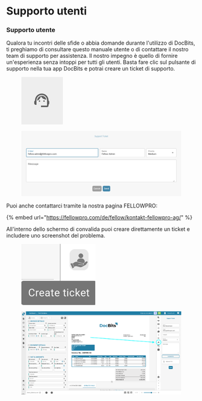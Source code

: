 # Supporto utenti

### Supporto utente <a href="#ikpwh4qbrq82" id="ikpwh4qbrq82"></a>

Qualora tu incontri delle sfide o abbia domande durante l'utilizzo di DocBits, ti preghiamo di consultare questo manuale utente o di contattare il nostro team di supporto per assistenza. Il nostro impegno è quello di fornire un'esperienza senza intoppi per tutti gli utenti. Basta fare clic sul pulsante di supporto nella tua app DocBits e potrai creare un ticket di supporto.

<figure><img src="../.gitbook/assets/user-support1.png" alt=""><figcaption></figcaption></figure>

<figure><img src="../.gitbook/assets/user-support2.png" alt=""><figcaption></figcaption></figure>

Puoi anche contattarci tramite la nostra pagina FELLOWPRO:

{% embed url="https://fellowpro.com/de/fellow/kontakt-fellowpro-ag/" %}

All'interno dello schermo di convalida puoi creare direttamente un ticket e includere uno screenshot del problema.

<figure><img src="../.gitbook/assets/user-support3.png" alt=""><figcaption></figcaption></figure>

<figure><img src="../.gitbook/assets/user-support4.png" alt=""><figcaption></figcaption></figure>
